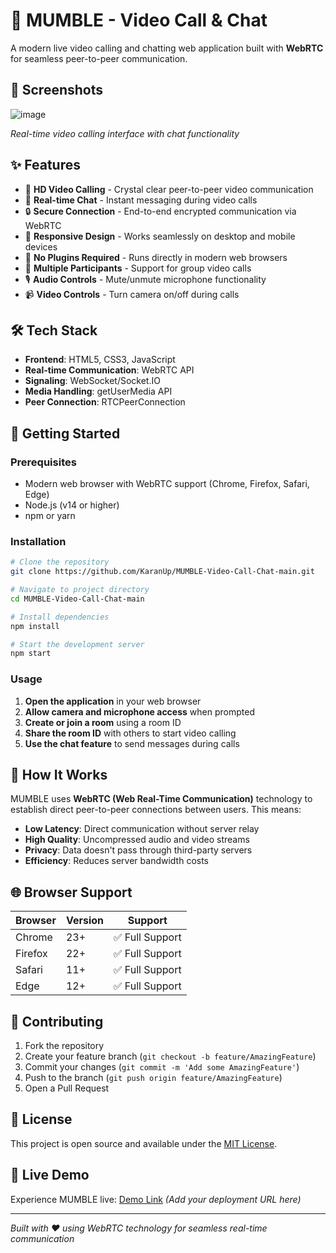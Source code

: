 # 🎥 MUMBLE - Video Call & Chat

A modern live video calling and chatting web application built with **WebRTC** for seamless peer-to-peer communication.

## 📸 Screenshots

![image](https://github.com/user-attachments/assets/34b6940d-fce5-40a5-ba89-0d6bc59acfd3)


*Real-time video calling interface with chat functionality*

## ✨ Features

- 🎥 **HD Video Calling** - Crystal clear peer-to-peer video communication
- 💬 **Real-time Chat** - Instant messaging during video calls
- 🔒 **Secure Connection** - End-to-end encrypted communication via WebRTC
- 📱 **Responsive Design** - Works seamlessly on desktop and mobile devices
- 🚀 **No Plugins Required** - Runs directly in modern web browsers
- 👥 **Multiple Participants** - Support for group video calls
- 🎙️ **Audio Controls** - Mute/unmute microphone functionality
- 📹 **Video Controls** - Turn camera on/off during calls

## 🛠️ Tech Stack

- **Frontend**: HTML5, CSS3, JavaScript
- **Real-time Communication**: WebRTC API
- **Signaling**: WebSocket/Socket.IO
- **Media Handling**: getUserMedia API
- **Peer Connection**: RTCPeerConnection

## 🚀 Getting Started

### Prerequisites
- Modern web browser with WebRTC support (Chrome, Firefox, Safari, Edge)
- Node.js (v14 or higher)
- npm or yarn

### Installation

```bash
# Clone the repository
git clone https://github.com/KaranUp/MUMBLE-Video-Call-Chat-main.git

# Navigate to project directory
cd MUMBLE-Video-Call-Chat-main

# Install dependencies
npm install

# Start the development server
npm start
```

### Usage

1. **Open the application** in your web browser
2. **Allow camera and microphone access** when prompted
3. **Create or join a room** using a room ID
4. **Share the room ID** with others to start video calling
5. **Use the chat feature** to send messages during calls

## 🎯 How It Works

MUMBLE uses **WebRTC (Web Real-Time Communication)** technology to establish direct peer-to-peer connections between users. This means:

- **Low Latency**: Direct communication without server relay
- **High Quality**: Uncompressed audio and video streams
- **Privacy**: Data doesn't pass through third-party servers
- **Efficiency**: Reduces server bandwidth costs

## 🌐 Browser Support

| Browser | Version | Support |
|---------|---------|---------|
| Chrome | 23+ | ✅ Full Support |
| Firefox | 22+ | ✅ Full Support |
| Safari | 11+ | ✅ Full Support |
| Edge | 12+ | ✅ Full Support |

## 🤝 Contributing

1. Fork the repository
2. Create your feature branch (`git checkout -b feature/AmazingFeature`)
3. Commit your changes (`git commit -m 'Add some AmazingFeature'`)
4. Push to the branch (`git push origin feature/AmazingFeature`)
5. Open a Pull Request

## 📝 License

This project is open source and available under the [MIT License](LICENSE).

## 🔗 Live Demo

Experience MUMBLE live: [Demo Link](https://karanup.github.io/MUMBLE-Video-Call-Chat-main/) *(Add your deployment URL here)*

---

*Built with ❤️ using WebRTC technology for seamless real-time communication*
